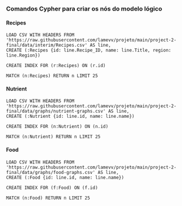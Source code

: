 ### Comandos Cypher para criar os nós do modelo lógico

#### Recipes
~~~cypher
LOAD CSV WITH HEADERS FROM 'https://raw.githubusercontent.com/lamevv/projeto/main/project-2-final/data/interim/Recipes.csv' AS line,
CREATE (:Recipes {id: line.Recipe_ID, name: line.Title, region: line.Region})
~~~
~~~cypher
CREATE INDEX FOR (r:Recipes) ON (r.id)
~~~
~~~cypher
MATCH (n:Recipes) RETURN n LIMIT 25
~~~


#### Nutrient
~~~cypher
LOAD CSV WITH HEADERS FROM 'https://raw.githubusercontent.com/lamevv/projeto/main/project-2-final/data/graphs/nutrient-graphs.csv' AS line,
CREATE (:Nutrient {id: line.id, name: line.name})
~~~

~~~cypher
CREATE INDEX FOR (n:Nutrient) ON (n.id)
~~~

~~~cypher
MATCH (n:Nutrient) RETURN n LIMIT 25
~~~



#### Food
~~~cypher
LOAD CSV WITH HEADERS FROM 'https://raw.githubusercontent.com/lamevv/projeto/main/project-2-final/data/graphs/food-graphs.csv' AS line,
CREATE (:Food {id: line.id, name: line.name})
~~~

~~~cypher
CREATE INDEX FOR (f:Food) ON (f.id)
~~~

~~~cypher
MATCH (n:Food) RETURN n LIMIT 25
~~~
